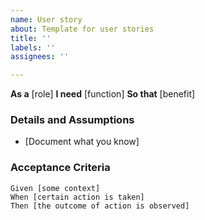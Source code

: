 ```yaml
---
name: User story
about: Template for user stories
title: ''
labels: ''
assignees: ''

---
```


**As a** [role]
**I need** [function]
**So that** [benefit]

### Details and Assumptions
* [Document what you know]

### Acceptance Criteria

```gherkin
Given [some context]
When [certain action is taken]
Then [the outcome of action is observed]
```
